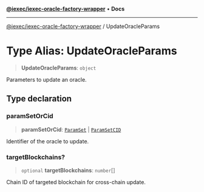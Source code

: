 [**@iexec/iexec-oracle-factory-wrapper**](../README.md) • **Docs**

***

[@iexec/iexec-oracle-factory-wrapper](../globals.md) / UpdateOracleParams

# Type Alias: UpdateOracleParams

> **UpdateOracleParams**: `object`

Parameters to update an oracle.

## Type declaration

### paramSetOrCid

> **paramSetOrCid**: [`ParamSet`](ParamSet.md) \| [`ParamSetCID`](ParamSetCID.md)

Identifier of the oracle to update.

### targetBlockchains?

> `optional` **targetBlockchains**: `number`[]

Chain ID of targeted blockchain for cross-chain update.
